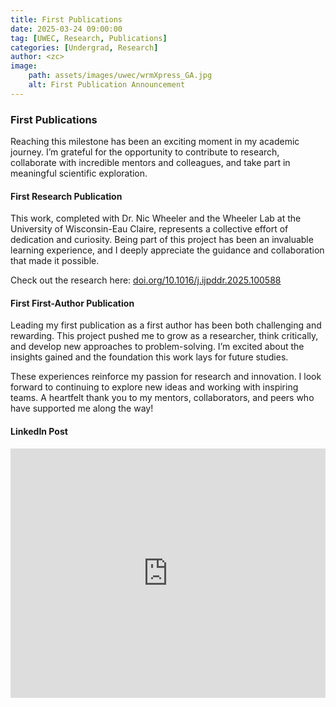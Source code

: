 ```yaml
---
title: First Publications
date: 2025-03-24 09:00:00
tag: [UWEC, Research, Publications]
categories: [Undergrad, Research]
author: <zc>    
image:
    path: assets/images/uwec/wrmXpress_GA.jpg
    alt: First Publication Announcement
---
```


### First Publications

Reaching this milestone has been an exciting moment in my academic journey. I’m grateful for the opportunity to contribute to research, collaborate with incredible mentors and colleagues, and take part in meaningful scientific exploration.


#### First Research Publication
This work, completed with Dr. Nic Wheeler and the Wheeler Lab at the University of Wisconsin-Eau Claire, represents a collective effort of dedication and curiosity. Being part of this project has been an invaluable learning experience, and I deeply appreciate the guidance and collaboration that made it possible.

Check out the research here: [doi.org/10.1016/j.ijpddr.2025.100588](https://doi.org/10.1016/j.ijpddr.2025.100588)

#### First First-Author Publication
Leading my first publication as a first author has been both challenging and rewarding. This project pushed me to grow as a researcher, think critically, and develop new approaches to problem-solving. I’m excited about the insights gained and the foundation this work lays for future studies.

These experiences reinforce my passion for research and innovation. I look forward to continuing to explore new ideas and working with inspiring teams. A heartfelt thank you to my mentors, collaborators, and peers who have supported me along the way!

#### LinkedIn Post
<iframe src="https://www.linkedin.com/embed/feed/update/urn:li:share:7310011136790147073?collapsed=1" height="399" width="504" frameborder="0" allowfullscreen="" title="Embedded post"></iframe>
